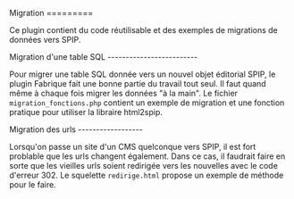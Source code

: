 Migration =========

Ce plugin contient du code réutilisable et des exemples de migrations
de données vers SPIP.

Migration d'une table SQL -------------------------

Pour migrer une table SQL donnée vers un nouvel objet éditorial SPIP,
le plugin Fabrique fait une bonne partie du travail tout seul. Il faut
quand même à chaque fois migrer les données "à la main". Le fichier
`migration_fonctions.php` contient un exemple de migration et une
fonction pratique pour utiliser la libraire html2spip.

Migration des urls ------------------

Lorsqu'on passe un site d'un CMS quelconque vers SPIP, il est fort
problable que les urls changent également. Dans ce cas, il faudrait
faire en sorte que les vieilles urls soient redirigée vers les
nouvelles avec le code d'erreur 302. Le squelette `redirige.html`
propose un exemple de méthode pour le faire.
